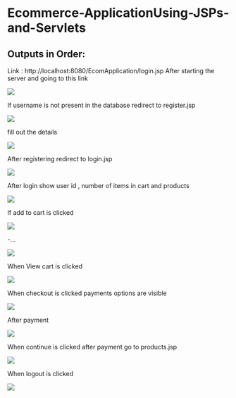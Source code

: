# Ecommerce-ApplicationUsing-JSPs-and-Servlets

## Outputs in Order:
Link : http://localhost:8080/EcomApplication/login.jsp
After starting the server and going to this link	

![](outputs/login1.png)

If username is not present in the database redirect to register.jsp
 
![](outputs/register1.png)

fill out the details

![](outputs/register2.png)

After registering redirect to login.jsp

![](outputs/login%20after%20register.png)

After login show user id , number of items in cart and products

![](outputs/products%20catelog%201.png)

If add to cart is clicked 

![](outputs/add%20to%20cart%202.png)

-...

![](outputs/add%20to%20cart%203.png)

When View cart is clicked

![](outputs/chechout.png)

When checkout is clicked payments options are visible

![](outputs/payment%20options%202.png)
  
After payment

![](outputs/after%20pay%2Cment.png)

When continue is clicked after payment go to products.jsp

![](outputs/after%20payment%202.png)
 
When logout is clicked 
 
![](outputs/logout.png)
